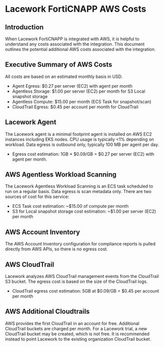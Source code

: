 # Lacework FortiCNAPP AWS Costs

## Introduction

When Lacework FortiCNAPP is integrated with AWS, it is helpful to understand any costs associated with the integration. This document outlines the potential additional AWS costs associated with the integration.

## Executive Summary of AWS Costs

All costs are based on an estimated monthly basis in USD.

- Agent Egress: $0.27 per server (EC2) with agent per month
- Agentless Storage: $1.00 per server (EC2) per month for S3 Local snapshot storage
- Agentless Compute: $15.00 per month (ECS Task for snapshot/scan)
- CloudTrail Egress: $0.45 per account per month for CloudTrail

## Lacework Agent

The Lacework agent is a minimal footprint agent is installed on AWS EC2 instances including EKS nodes. CPU usage is typically <1% depending on workload. Data egress is outbound only, typically 100 MB per agent per day. 

- Egress cost estimation: 1GB × $0.09/GB = $0.27 per server (EC2) with agent per month.

## AWS Agentless Workload Scanning

The Lacework Agentless Workload Scanning is an ECS task scheduled to run on a regular basis. Data egress is scan metadata only. There are two sources of cost for this service:

- ECS Task cost estimation: ~$15.00 of compute per month
- S3 for Local snapshot storage cost estimation: ~$1.00 per server (EC2) per month

## AWS Account Inventory

The AWS Account Inventory configuration for compliance reports is pulled directly from AWS APIs, so there is no egress cost.

## AWS CloudTrail

Lacework analyzes AWS CloudTrail management events from the CloudTrail S3 bucket. The egress cost is based on the size of the CloudTrail logs.

- CloudTrail egress cost estimation: 5GB at $0.09/GB = $0.45 per account per month

## AWS Additional Cloudtrails

AWS provides the first CloudTrail in an account for free. Additional CloudTrail buckets are charged per month. For a Lacework trial, a new CloudTrail bucket may be created, which is not free. It is recommended instead to point Lacework to the existing organization CloudTrail bucket.






